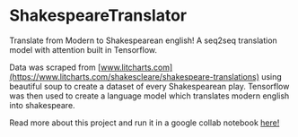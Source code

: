 # ShakespeareTranslator
Translate from Modern to Shakespearean english! A seq2seq translation model with attention built in Tensorflow. 

Data was scraped from [www.litcharts.com](https://www.litcharts.com/shakescleare/shakespeare-translations) using beautiful soup to create a dataset of every Shakespearean play. Tensorflow was then used to create a language model which translates modern english into shakespeare.

Read more about this project and run it in a google collab notebook [here!](https://colab.research.google.com/drive/1PtITjoCsUjZAat8UBaEb5TotS27iA81K?usp=sharing)
